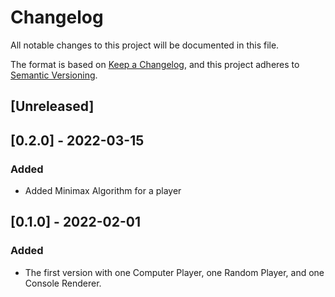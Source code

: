 # Changelog
All notable changes to this project will be documented in this file.

The format is based on [Keep a Changelog](https://keepachangelog.com/en/1.1.0/),
and this project adheres to [Semantic Versioning](https://semver.org/spec/v2.0.0.html).

## [Unreleased]


## [0.2.0] - 2022-03-15
### Added 

- Added Minimax Algorithm for a player

## [0.1.0] - 2022-02-01
### Added

- The first version with one Computer Player, one Random Player, and one Console Renderer.

